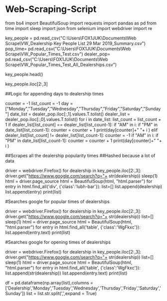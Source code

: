 # Web-Scraping-Script

from bs4 import BeautifulSoup 
import requests
import pandas as pd
from time import sleep
import json
from selenium import webdriver
import re

key_people = pd.read_csv("C:\\Users\FOX1JUK\Documents\Web Scrape\VW_Dealership Key People List 29 Mar 2019_Summary.csv")
pop_time= pd.read_csv("C:\\Users\FOX1JUK\Documents\Web Scrape\VW_Popular_Times_Test.csv")
dealer_pop= pd.read_csv("C:\\Users\FOX1JUK\Documents\Web Scrape\VW_Popular_Times_Test_All_Dealerships.csv")

key_people.head()

key_people.iloc[2:,3]

##Logic for appending days to dealership times

counter = -1
list_count = -1
day = ["Monday","Tuesday","Wednesday","Thursday","Friday","Saturday","Sunday"]
date_list = dealer_pop.iloc[:,1].values.T.tolist()
dealer_list = dealer_pop.iloc[:,0].values.T.tolist()
for i in date_list:
    list_count = list_count + 1
    if dealer_list[list_count] == dealer_list[list_count-1]:
        if "AM" in i: 
            if "PM" in date_list[list_count-1]:
                counter = counter + 1
        print(day[counter]+" "+ i )
    elif dealer_list[list_count] != dealer_list[list_count-1]:
        counter = -1 
        if "AM" in i: 
            if "PM" in date_list[list_count-1]:
                counter = counter + 1
            print(day[counter]+" "+ i )
            
##Scrapes all the dealership popularity times
##Hashed because a lot of data 

driver = webdriver.Firefox()
for dealership in key_people.iloc[2:,3]: 
    driver.get("https://www.google.com/search?q="+ str(dealership))
    sleep(1)
    html = driver.page_source
    html = BeautifulSoup(html, "html.parser")
    for entry in html.find_all('div', {'class':'lubh-bar'}):
        list=[]
        list.append(dealership)
        list.append(entry)
        print(list)


#Searches google for popular times of dealerships

driver = webdriver.Firefox()
for dealership in key_people.iloc[2:,3]: 
    driver.get("https://www.google.com/search?q="+ str(dealership))
    list=[]
    sleep(1)
    html = driver.page_source
    html = BeautifulSoup(html, "html.parser")
    for entry in html.find_all('table', {'class':'WgFkxc'}):
        list.append(entry.text)
        print(list)
        
#Searches google for opening times of dealerships

driver = webdriver.Firefox()
for dealership in key_people.iloc[2:,3]: 
    driver.get("https://www.google.com/search?q="+ str(dealership))
    list=[]
    sleep(1)
    html = driver.page_source
    html = BeautifulSoup(html, "html.parser")
    for entry in html.find_all('table', {'class':'WgFkxc'}):
        list.append(str(dealership))
        list.append(entry.text)
        print(list)
        
df = pd.dataframe(np.array(list),columns = ['Dealership','Monday','Tuesday','Wednesday','Thursday','Friday','Saturday','Sunday'])
list = list.str.split(',',expand = True)
